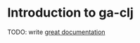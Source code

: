 # Introduction to ga-clj

TODO: write [great documentation](http://jacobian.org/writing/great-documentation/what-to-write/)

